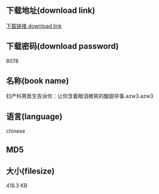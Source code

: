 ## 下载地址(download link)
[下载链接 download link](https://tutu365.netlify.app/?s=%E5%A6%87%E4%BA%A7%E7%A7%91%E7%94%B7%E5%8C%BB%E7%94%9F%E5%91%8A%E8%AF%89%E4%BD%A0%EF%BC%9A%E8%AE%A9%E4%BD%A0%E5%90%AB%E7%9D%80%E7%9C%BC%E6%B3%AA%E5%BE%AE%E7%AC%91%E7%9A%84%E9%85%B8%E7%94%9C%E5%AD%95%E4%BA%8B.azw3)

## 下载密码(download password)
8078

## 名称(book name)
妇产科男医生告诉你：让你含着眼泪微笑的酸甜孕事.azw3.azw3

## 语言(language)
chinese

## MD5


## 大小(filesize)
418.3 KB

